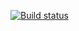 [![Build status](https://ci.appveyor.com/api/projects/status/qv7i4vaa4ap2bg5u?svg=true)](https://ci.appveyor.com/project/pippopil/aqa2-3patterns)
